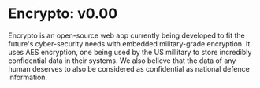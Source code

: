 # Encrypto: v0.00
Encrypto is an open-source web app currently being developed to fit the future's cyber-security needs with embedded military-grade encryption. It uses AES encryption, one being used by the US millitary to store incredibly confidential data in their systems. We also believe that the data of any human deserves to also be considered as confidential as national defence information.
